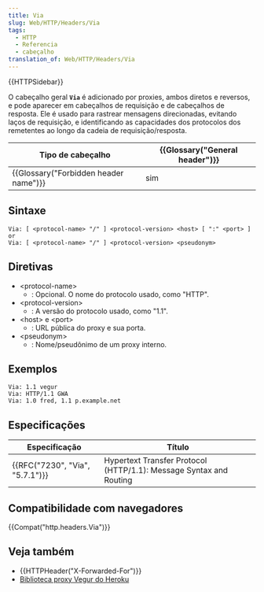```yaml
---
title: Via
slug: Web/HTTP/Headers/Via
tags:
  - HTTP
  - Referencia
  - cabeçalho
translation_of: Web/HTTP/Headers/Via
---
```

{{HTTPSidebar}}

O cabeçalho geral **`Via`** é adicionado por proxies, ambos diretos e reversos, e pode aparecer em cabeçalhos de requisição e de cabeçalhos de resposta. Ele é usado para rastrear mensagens direcionadas, evitando laços de requisição, e identificando as capacidades dos protocolos dos remetentes ao longo da cadeia de requisição/resposta.

| Tipo de cabeçalho                                | {{Glossary("General header")}} |
| ------------------------------------------------ | ---------------------------------------- |
| {{Glossary("Forbidden header name")}} | sim                                      |

## Sintaxe

    Via: [ <protocol-name> "/" ] <protocol-version> <host> [ ":" <port> ]
    or
    Via: [ <protocol-name> "/" ] <protocol-version> <pseudonym>

## Diretivas

- \<protocol-name>
  - : Opcional. O nome do protocolo usado, como "HTTP".
- \<protocol-version>
  - : A versão do protocolo usado, como "1.1".
- \<host> e \<port>
  - : URL pública do proxy e sua porta.
- \<pseudonym>
  - : Nome/pseudônimo de um proxy interno.

## Exemplos

    Via: 1.1 vegur
    Via: HTTP/1.1 GWA
    Via: 1.0 fred, 1.1 p.example.net

## Especificações

| Especificação                            | Título                                                             |
| ---------------------------------------- | ------------------------------------------------------------------ |
| {{RFC("7230", "Via", "5.7.1")}} | Hypertext Transfer Protocol (HTTP/1.1): Message Syntax and Routing |

## Compatibilidade com navegadores

{{Compat("http.headers.Via")}}

## Veja também

- {{HTTPHeader("X-Forwarded-For")}}
- [Biblioteca proxy Vegur do Heroku](https://github.com/heroku/vegur)
